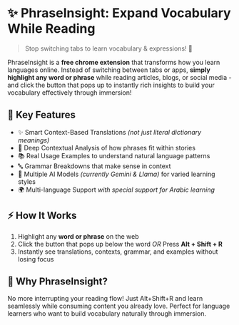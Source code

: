 # ✨ PhraseInsight: Expand Vocabulary While Reading

> Stop switching tabs to learn vocabulary &amp; expressions! 🚀

PhraseInsight is a **free chrome extension** that transforms how you learn languages online. Instead of switching between tabs or apps, **simply highlight any word or phrase** while reading articles, blogs, or social media - and click the button that pops up to instantly rich insights to build your vocabulary effectively through immersion!

## 🔑 Key Features

- ✨ Smart Context-Based Translations *(not just literal dictionary meanings)*
- 🧠 Deep Contextual Analysis of how phrases fit within stories
- 📚 Real Usage Examples to understand natural language patterns
- 🔤 Grammar Breakdowns that make sense in context
- 🤖 Multiple AI Models *(currently Gemini &amp; Llama)* for varied learning styles
- 🌍 Multi-language Support *with special support for Arabic learning*

## ⚡ How It Works

1. Highlight any **word or phrase** on the web  
2. Click the button that pops up below the word *OR* Press **Alt + Shift + R**  
3. Instantly see translations, contexts, grammar, and examples without losing focus  


## 🎯 Why PhraseInsight?

No more interrupting your reading flow! Just Alt+Shift+R and learn seamlessly while consuming content you already love. Perfect for language learners who want to build vocabulary naturally through immersion.